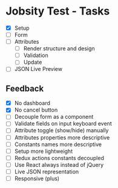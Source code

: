 # Jobsity Test - Tasks

- [x] Setup
- [ ] Form
- [ ] Attributes
    - [ ] Render structure and design
    - [ ] Validation
    - [ ] Update
- [ ] JSON Live Preview

## Feedback

- [x] No dashboard
- [x] No cancel button
- [ ] Decouple form as a component
- [ ] Validate fields on input keyboard event
- [ ] Attribute toggle (show/hide) manually
- [ ] Attributes properties more descriptive
- [ ] Constants names more descriptive
- [ ] Setup more lightweight
- [ ] Redux actions constants decoupled
- [ ] Use React always instead of jQuery
- [ ] Live JSON representation
- [ ] Responsive (plus)
